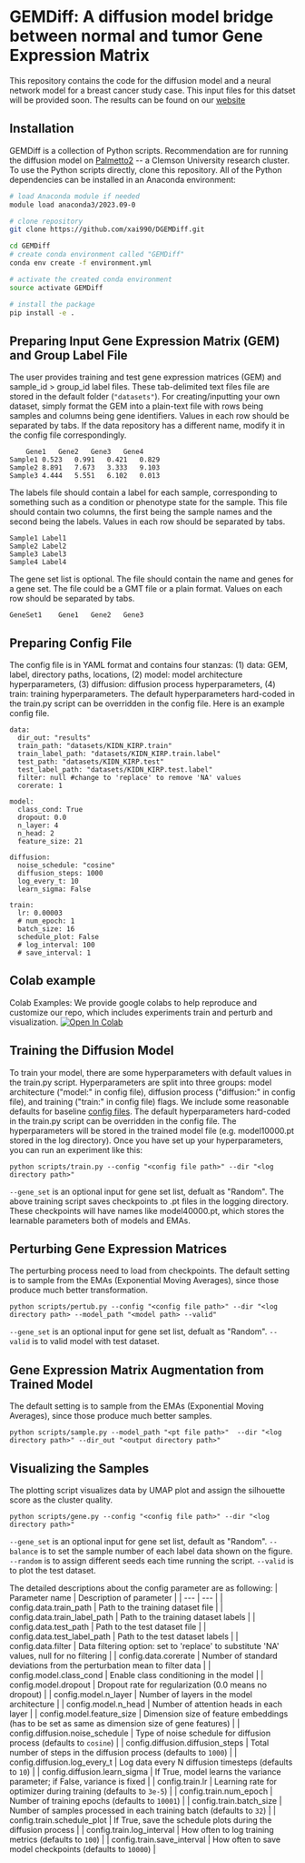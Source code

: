 # GEMDiff: A diffusion model bridge between normal and tumor Gene Expression Matrix

This repository contains the code for the diffusion model and a neural network model for a breast cancer study case. This input files for this datset will be provided soon.
The results can be found on our [website](https://xai990.github.io/)

## Installation 
GEMDiff is a collection of Python scripts. Recommendation are for running the diffusion model on [Palmetto2](https://www.palmetto.clemson.edu/palmetto/) -- a Clemson University research cluster. To use the Python scripts directly, clone this repository.  All of the Python dependencies can be installed in an Anaconda environment:
```bash
# load Anaconda module if needed 
module load anaconda3/2023.09-0

# clone repository
git clone https://github.com/xai990/DGEMDiff.git

cd GEMDiff
# create conda environment called "GEMDiff"
conda env create -f environment.yml

# activate the created conda environment
source activate GEMDiff

# install the package
pip install -e . 

```

## Preparing Input Gene Expression Matrix (GEM) and Group Label File
The user provides training and test gene expression matrices (GEM) and sample_id > group_id label files.  These tab-delimited text files file are stored in the default folder (`"datasets"`). For creating/inputting your own dataset, simply format the GEM into a plain-text file with rows being samples and columns being gene identifiers. Values in each row should be separated by tabs. If the data repository has a different name, modify it in the config file correspondingly. 
```
	Gene1	Gene2	Gene3	Gene4
Sample1	0.523	0.991	0.421	0.829
Sample2	8.891	7.673	3.333	9.103
Sample3	4.444	5.551	6.102	0.013
```
The labels file should contain a label for each sample, corresponding to something such as a condition or phenotype state for the sample. This file should contain two columns, the first being the sample names and the second being the labels. Values in each row should be separated by tabs.

```
Sample1	Label1
Sample2	Label2
Sample3	Label3
Sample4	Label4
```

The gene set list is optional. The file should contain the name and genes for a gene set. The file could be a GMT file or a plain format. Values on each row should be separated by tabs.
```
GeneSet1	Gene1	Gene2	Gene3
```

## Preparing Config File
The config file is in YAML format and contains four stanzas: (1) data: GEM, label, directory paths, locations, (2) model: model architecture hyperparameters, (3) diffusion: diffusion process hyperparameters, (4) train: training hyperparameters.  The default hyperparameters hard-coded in the train.py script can be overridden in the config file.  Here is an example config file.  
```
data:
  dir_out: "results"
  train_path: "datasets/KIDN_KIRP.train"
  train_label_path: "datasets/KIDN_KIRP.train.label"
  test_path: "datasets/KIDN_KIRP.test"
  test_label_path: "datasets/KIDN_KIRP.test.label"
  filter: null #change to 'replace' to remove 'NA' values 
  corerate: 1 
  
model:
  class_cond: True
  dropout: 0.0
  n_layer: 4
  n_head: 2
  feature_size: 21
  
diffusion:
  noise_schedule: "cosine"
  diffusion_steps: 1000
  log_every_t: 10
  learn_sigma: False
  
train:
  lr: 0.00003
  # num_epoch: 1
  batch_size: 16
  schedule_plot: False
  # log_interval: 100
  # save_interval: 1
```

## Colab example
Colab Examples: We provide google colabs to help reproduce and customize our repo, which includes experiments train and perturb and visualization.
[![Open In Colab](https://colab.research.google.com/assets/colab-badge.svg)](https://colab.research.google.com/drive/1ssJGavsFgiFfMMgVfHXz1YXf0HFzZS5G?usp=sharing)

## Training the Diffusion Model
To train your model, there are some hyperparameters with default values in the train.py script. Hyperparameters are split into three groups: model architecture ("model:" in config file), diffusion process ("diffusion:" in config file), and training ("train:" in config file) flags. We include some reasonable defaults for baseline [config files](configs). The default hyperparameters hard-coded in the train.py script can be overridden in the config file.  The hyperparameters will be stored in the trained model file (e.g. model10000.pt stored in the log directory). Once you have set up your hyperparameters, you can run an experiment like this:

```
python scripts/train.py --config "<config file path>" --dir "<log directory path>"
```
`--gene_set` is an optional input for gene set list, defualt as "Random". The above training script saves checkpoints to .pt files in the logging directory. These checkpoints will have names like model40000.pt, which stores the learnable parameters both of models and EMAs.

## Perturbing Gene Expression Matrices 
The perturbing process need to load from checkpoints. The default setting is to sample from the EMAs (Exponential Moving Averages), since those produce much better transformation. 
```
python scripts/pertub.py --config "<config file path>" --dir "<log directory path> --model_path "<model path> --valid" 
```
`--gene_set` is an optional input for gene set list, defualt as "Random".
`--valid` is to valid model with test dataset. 

## Gene Expression Matrix Augmentation from Trained Model
The default setting is to sample from the EMAs (Exponential Moving Averages), since those produce much better samples. 
```
python scripts/sample.py --model_path "<pt file path>"  --dir "<log directory path>" --dir_out "<output directory path>" 
```

## Visualizing the Samples 
The plotting script visualizes data by UMAP plot and assign the silhouette score as the cluster quality. 
```
python scripts/gene.py --config "<config file path>" --dir "<log directory path>"  
```
`--gene_set` is an optional input for gene set list, default as "Random".
`--balance` is to set the sample number of each label data shown on the figure. 
`--random` is to assign different seeds each time running the script. 
`--valid` is to plot the test dataset. 

The detailed descriptions about the config parameter are as following:
| Parameter name | Description of parameter |
| --- | --- |
| config.data.train_path                | Path to the training dataset file                                                                   |
| config.data.train_label_path          | Path to the training dataset labels                                                                 |
| config.data.test_path                 | Path to the test dataset file                                                                       |
| config.data.test_label_path           | Path to the test dataset labels                                                                     |
| config.data.filter                    | Data filtering option: set to 'replace' to substitute 'NA' values, null for no filtering            |
| config.data.corerate                  | Number of standard deviations from the perturbation mean to filter data                             |
| config.model.class_cond               | Enable class conditioning in the model                                                              |
| config.model.dropout                  | Dropout rate for regularization (0.0 means no dropout)                                              |
| config.model.n_layer                  | Number of layers in the model architecture                                                          |
| config.model.n_head                   | Number of attention heads in each layer                                                             | 
| config.model.feature_size             | Dimension size of feature embeddings   (has to be set as same as dimension size of gene features)   |
| config.diffusion.noise_schedule       | Type of noise schedule for diffusion process (defaults to `cosine`)                                 |
| config.diffusion.diffusion_steps      | Total number of steps in the diffusion process (defaults to `1000`)                                 |
| config.diffusion.log_every_t          | Log data every N diffusion timesteps (defaults to `10`)                                             |
| config.diffusion.learn_sigma          | If True, model learns the variance parameter; if False, variance is fixed                           |
| config.train.lr                       | Learning rate for optimizer during training (defaults to `3e-5`)                                    |
| config.train.num_epoch                | Number of training epochs (defaults to `10001`)                                                     |
| config.train.batch_size               | Number of samples processed in each training batch (defaults to `32`)                               |
| config.train.schedule_plot            | If True, save the schedule plots during the diffusion process                                       |
| config.train.log_interval             | How often to log training metrics (defaults to `100`)                                               |
| config.train.save_interval            | How often to save model checkpoints (defaults to `10000`)                                           |












